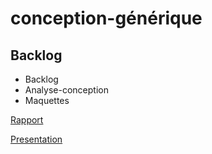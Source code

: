 # conception-générique

## Backlog

- Backlog 
- Analyse-conception
- Maquettes 

[Rapport](https://cnmh.github.io/conceptiongenerique)

[Presentation](https://cnmh.github.io/conceptiongenerique)
